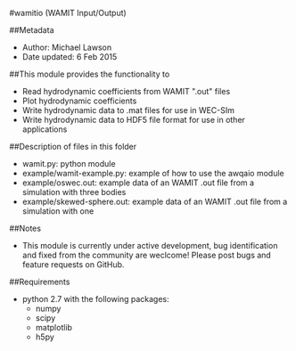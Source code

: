 #wamitio (WAMIT Input/Output)

##Metadata
* Author: Michael Lawson
* Date updated: 6 Feb 2015

##This module provides the functionality to
* Read hydrodynamic coefficients from WAMIT ".out" files
* Plot hydrodynamic coefficients
* Write hydrodynamic data to .mat files for use in WEC-SIm
* Write hydrodynamic data to HDF5 file format for use in other applications

##Description of files in this folder
* wamit.py: python module
* example/wamit-example.py: example of how to use the awqaio module
* example/oswec.out: example data of an WAMIT .out file from a simulation with three bodies
* example/skewed-sphere.out: example data of an WAMIT .out file from a simulation with one

##Notes
* This module is currently under active development, bug identification and fixed from the community are weclcome! Please post bugs and feature requests on GitHub.

##Requirements
* python 2.7 with the following packages:
  * numpy
  * scipy
  * matplotlib
  * h5py
